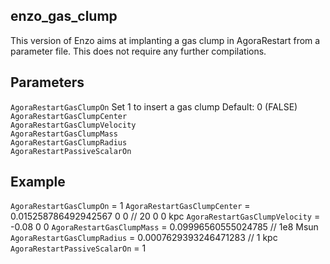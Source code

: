 ## enzo_gas_clump

This version of Enzo aims at implanting a gas clump in AgoraRestart from a parameter file. This does not require any further compilations.

## Parameters
`AgoraRestartGasClumpOn`
Set 1 to insert a gas clump
Default: 0 (FALSE)
`AgoraRestartGasClumpCenter`           
`AgoraRestartGasClumpVelocity`     
`AgoraRestartGasClumpMass`      
`AgoraRestartGasClumpRadius`         
`AgoraRestartPassiveScalarOn`  


## Example

`AgoraRestartGasClumpOn`                        = 1
`AgoraRestartGasClumpCenter`                     = 0.015258786492942567 0 0   // 20 0 0 kpc
`AgoraRestartGasClumpVelocity`                   = -0.08 0 0
`AgoraRestartGasClumpMass`                       = 0.09996560555024785     // 1e8 Msun
`AgoraRestartGasClumpRadius`                     = 0.0007629393246471283   // 1 kpc
`AgoraRestartPassiveScalarOn`                    = 1

